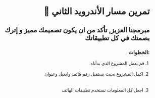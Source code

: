 <div dir = "rtl">

# تمرين مسار الأندرويد الثاني 💚
## مبرمجنا العزيز, تأكد من ان يكون تصميمك مميز و إترك بصمتك في كل تطبيقاتك
### :الخطوات 
&#x202b; 1. قم بعمل المشروع الذي بدأناه 
<br>
<br>
&#x202b; 2. اكمل المشروع بحيث يستقبل رقم هاتف وايميل وعنوان   
<br>
<br>
&#x202b; 3. اجعل كل المعلومات تستخدم تطبيقات الهاتف   
<br>

